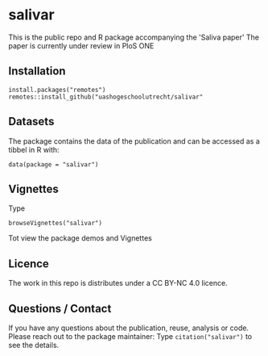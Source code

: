 # salivar
This is the public repo  and R package accompanying the 'Saliva paper' 
The paper is currently under review in PloS ONE

## Installation

```
install.packages("remotes")
remotes::install_github("uashogeschoolutrecht/salivar"
```

## Datasets
The package contains the data of the publication and can be accessed as a tibbel in R with:

```
data(package = "salivar")
```

## Vignettes
Type 
```
browseVignettes("salivar")
```
Tot view the package demos and Vignettes

## Licence
The work in this repo is distributes under a CC BY-NC 4.0 licence.

## Questions / Contact
If you have any questions about the publication, reuse, analysis or code. Please reach out to the package maintainer:
Type `citation("salivar")` to see the details.
